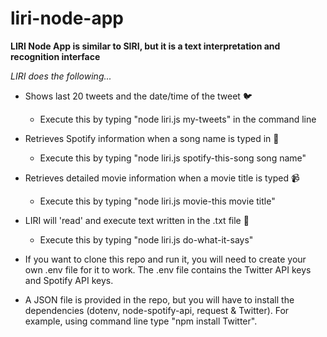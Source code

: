 # liri-node-app

**LIRI Node App is similar to SIRI, but it is a text interpretation and recognition interface**

*LIRI does the following...*

* Shows last 20 tweets and the date/time of the tweet :bird:
	* Execute this by typing "node liri.js my-tweets" in the command line 

* Retrieves Spotify information when a song name is typed in :musical_note:
	* Execute this by typing "node liri.js spotify-this-song  song name"

* Retrieves detailed movie information when a movie title is typed :video_camera:
	* Execute this by typing "node liri.js movie-this movie title"

* LIRI will 'read' and execute text written in the .txt file :microphone:
	* Execute this by typing "node liri.js do-what-it-says"

- If you want to clone this repo and run it, you will need to create your own .env file for it to work. The .env file contains the Twitter API keys and Spotify API keys.

- A JSON file is provided in the repo, but you will have to install the dependencies (dotenv, node-spotify-api, request & Twitter). For example, using command line type "npm install Twitter".